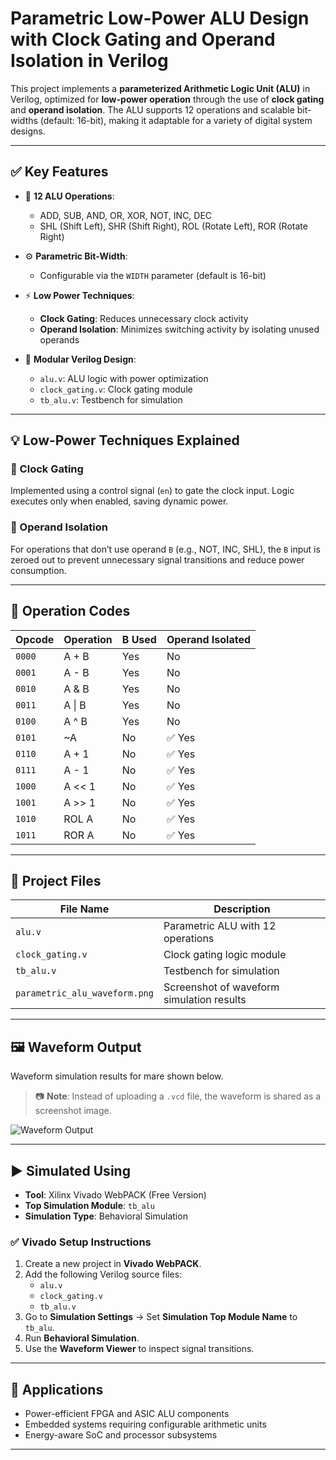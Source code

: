 # Parametric Low-Power ALU Design with Clock Gating and Operand Isolation in Verilog

This project implements a **parameterized Arithmetic Logic Unit (ALU)** in Verilog, optimized for **low-power operation** through the use of **clock gating** and **operand isolation**. The ALU supports 12 operations and scalable bit-widths (default: 16-bit), making it adaptable for a variety of digital system designs.

---

## ✅ Key Features

- 🧮 **12 ALU Operations**:
  - ADD, SUB, AND, OR, XOR, NOT, INC, DEC
  - SHL (Shift Left), SHR (Shift Right), ROL (Rotate Left), ROR (Rotate Right)

- ⚙️ **Parametric Bit-Width**:
  - Configurable via the `WIDTH` parameter (default is 16-bit)

- ⚡ **Low Power Techniques**:
  - **Clock Gating**: Reduces unnecessary clock activity
  - **Operand Isolation**: Minimizes switching activity by isolating unused operands

- 🧱 **Modular Verilog Design**:
  - `alu.v`: ALU logic with power optimization
  - `clock_gating.v`: Clock gating module
  - `tb_alu.v`: Testbench for simulation

---

## 💡 Low-Power Techniques Explained

### 🔌 Clock Gating
Implemented using a control signal (`en`) to gate the clock input. Logic executes only when enabled, saving dynamic power.

### 🚧 Operand Isolation
For operations that don’t use operand `B` (e.g., NOT, INC, SHL), the `B` input is zeroed out to prevent unnecessary signal transitions and reduce power consumption.

---

## 🧮 Operation Codes

| Opcode | Operation | B Used | Operand Isolated |
|--------|-----------|--------|------------------|
| `0000` | A + B     | Yes    | No               |
| `0001` | A - B     | Yes    | No               |
| `0010` | A & B     | Yes    | No               |
| `0011` | A \| B    | Yes    | No               |
| `0100` | A ^ B     | Yes    | No               |
| `0101` | ~A        | No     | ✅ Yes            |
| `0110` | A + 1     | No     | ✅ Yes            |
| `0111` | A - 1     | No     | ✅ Yes            |
| `1000` | A << 1    | No     | ✅ Yes            |
| `1001` | A >> 1    | No     | ✅ Yes            |
| `1010` | ROL A     | No     | ✅ Yes            |
| `1011` | ROR A     | No     | ✅ Yes            |

---

## 📂 Project Files

| File Name               | Description                                     |
|-------------------------|-------------------------------------------------|
| `alu.v`                 | Parametric ALU with 12 operations               |
| `clock_gating.v`        | Clock gating logic module                       |
| `tb_alu.v`              | Testbench for simulation                        |
| `parametric_alu_waveform.png` | Screenshot of waveform simulation results    |

---

## 🖼️ Waveform Output

Waveform simulation results for mare shown below.

> 📷 **Note**: Instead of uploading a `.vcd` file, the waveform is shared as a screenshot image.

![Waveform Output](parametric_alu_waveform.png)

---

## ▶️ Simulated Using

- **Tool**: Xilinx Vivado WebPACK (Free Version)
- **Top Simulation Module**: `tb_alu`
- **Simulation Type**: Behavioral Simulation

### ✅ Vivado Setup Instructions

1. Create a new project in **Vivado WebPACK**.
2. Add the following Verilog source files:
   - `alu.v`
   - `clock_gating.v`
   - `tb_alu.v`
3. Go to **Simulation Settings** → Set **Simulation Top Module Name** to `tb_alu`.
4. Run **Behavioral Simulation**.
5. Use the **Waveform Viewer** to inspect signal transitions.

---

## 📌 Applications

- Power-efficient FPGA and ASIC ALU components
- Embedded systems requiring configurable arithmetic units
- Energy-aware SoC and processor subsystems

---
